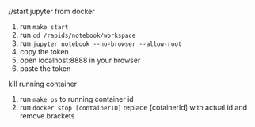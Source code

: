 //start jupyter from docker
1. run `make start`
2. run `cd /rapids/notebook/workspace`
2. run `jupyter notebook --no-browser --allow-root`
2. copy the token
2. open localhost:8888 in your browser
3. paste the token


kill running container
1. run `make ps` to running container id
2. run `docker stop [containerID]` replace [cotainerId] with actual id and remove brackets